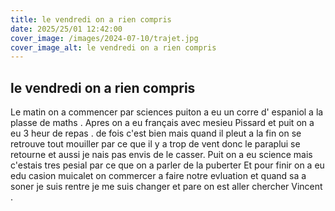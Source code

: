 ```yaml
---
title: le vendredi on a rien compris
date: 2025/25/01 12:42:00
cover_image: /images/2024-07-10/trajet.jpg
cover_image_alt: le vendredi on a rien compris
---
```

##  le vendredi on a rien compris ##
Le matin on a commencer par sciences puiton a eu un corre d' espaniol a la plasse de maths .
Apres on a eu français avec mesieu Pissard et puit on a eu 3 heur de repas .
de fois c'est bien mais quand il pleut a la fin on se retrouve tout mouiller par ce que il y a trop de vent donc le paraplui se retourne et aussi je nais pas envis de le casser.
Puit on a eu science mais c'estais tres pesial par ce que on a parler de la puberter
Et pour finir  on a eu edu casion muicalet on commercer  a faire notre evluation et quand sa a soner je suis rentre je me suis changer et pare on est aller chercher Vincent .


